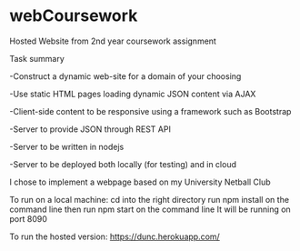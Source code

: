 # webCoursework
Hosted Website from 2nd year coursework assignment

Task summary

 -Construct a dynamic web-site for a domain of your choosing

 -Use static HTML pages loading dynamic JSON content via AJAX

 -Client-side content to be responsive using a framework such as Bootstrap

 -Server to provide JSON through REST API

 -Server to be written in nodejs

 -Server to be deployed both locally (for testing) and in cloud
 
I chose to implement a webpage based on my University Netball Club

To run on a local machine:
cd into the right directory
run npm install on the command line
then run npm start on the command line
It will be running on port 8090

To run the hosted version:
https://dunc.herokuapp.com/
